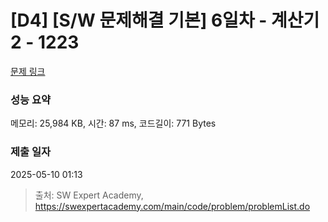 # [D4] [S/W 문제해결 기본] 6일차 - 계산기2 - 1223 

[문제 링크](https://swexpertacademy.com/main/code/problem/problemDetail.do?contestProbId=AV14nnAaAFACFAYD) 

### 성능 요약

메모리: 25,984 KB, 시간: 87 ms, 코드길이: 771 Bytes

### 제출 일자

2025-05-10 01:13



> 출처: SW Expert Academy, https://swexpertacademy.com/main/code/problem/problemList.do